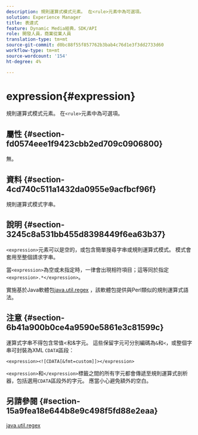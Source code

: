 ```yaml
---
description: 規則運算式模式元素。 在<rule>元素中為可選項。
solution: Experience Manager
title: 表達式
feature: Dynamic Media經典，SDK/API
role: 開發人員，商業從業人員
translation-type: tm+mt
source-git-commit: d0bc88f55f857762b3bab4c76d1e3f3dd2733d60
workflow-type: tm+mt
source-wordcount: '154'
ht-degree: 4%

---
```



# expression{#expression}

規則運算式模式元素。 在`<rule>`元素中為可選項。

## 屬性 {#section-fd0574eee1f9423cbb2ed709c0906800}

無。

## 資料 {#section-4cd740c511a1432da0955e9acfbcf96f}

規則運算式模式字串。

## 說明 {#section-3245c8a531bb455d8398449f6ea63b37}

`<expression>`元素可以是空的，或包含簡單搜尋字串或規則運算式模式。 模式會套用至整個請求字串。

當`<expression>`為空或未指定時，一律會出現相符項目；這等同於指定`<expression>.*</expression>`。

實施基於Java軟體包[java.util.regex](../../../../../ir-api/material-cat/image-rendering-api-ref/c-ir-material-catalog/c-ir-rule-set-reference/r-ir-expression.md#reference-49867deecb58412bbdc2ced564bbea3e) ，該軟體包提供與Perl類似的規則運算式語法。

## 注意 {#section-6b41a900b0ce4a9590e5861e3c81599c}

運算式字串不得包含常值&lt;和&amp;字元。 這些保留字元可分別編碼為`&`和`<`，或整個字串可封裝為XML `CDATA`區段：

`<expression><![CDATA[&fmt=custom]]></expression>`

`<expression>`和`</expression>`標籤之間的所有字元都會傳遞至規則運算式剖析器，包括選用`CDATA`區段外的字元。 應當小心避免額外的空白。

## 另請參閱 {#section-15a9fea18e644b8e9c498f5fd88e2eaa}

[java.util.regex](https://www2.cs.duke.edu/csed/java/jdk1.4.2/docs/api/)
